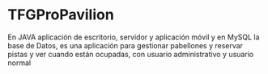 # TFGProPavilion
En JAVA aplicación de escritorio, servidor y aplicación móvil y en MySQL la base de Datos, es una aplicación para gestionar pabellones y reservar pistas y ver cuando están ocupadas, con usuario administrativo y usuario normal 
